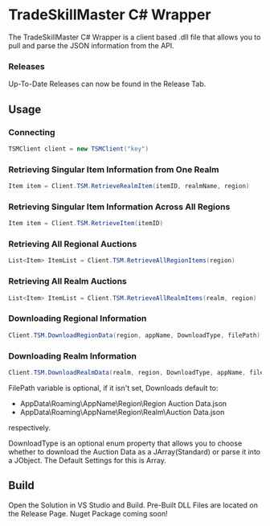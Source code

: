 # TradeSkillMaster C# Wrapper

The TradeSkillMaster C# Wrapper is a client based .dll file that allows you to pull and parse the JSON information from the API.

### Releases

Up-To-Date Releases can now be found in the Release Tab.


## Usage

### Connecting
```c#
TSMClient client = new TSMClient("key")
```

### Retrieving Singular Item Information from One Realm
```c#
Item item = Client.TSM.RetrieveRealmItem(itemID, realmName, region)
```

### Retrieving Singular Item Information Across All Regions
```c#
Item item = Client.TSM.RetrieveItem(itemID)
```

### Retrieving All Regional Auctions
```c#
List<Item> ItemList = Client.TSM.RetrieveAllRegionItems(region)
```

### Retrieving All Realm Auctions
```c#
List<Item> ItemList = Client.TSM.RetrieveAllRealmItems(realm, region)
```

### Downloading Regional Information
```c#
Client.TSM.DownloadRegionData(region, appName, DownloadType, filePath)
```

### Downloading Realm Information
```c#
Client.TSM.DownloadRealmData(realm, region, DownloadType, appName, filePath)
```

FilePath variable is optional, if it isn't set, Downloads default to:

- AppData\Roaming\AppName\Region\Region Auction Data.json
- AppData\Roaming\AppName\Region\Realm\Auction Data.json 

respectively.

DownloadType is an optional enum property that allows you to choose whether to download the Auction Data as a JArray(Standard) or parse it into a JObject. The Default Settings for this is Array.

## Build
Open the Solution in VS Studio and Build. Pre-Built DLL Files are located on the Release Page. Nuget Package coming soon!

